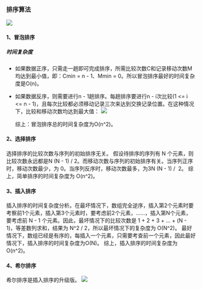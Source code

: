 ### 排序算法
![](https://images2018.cnblogs.com/blog/849589/201804/849589-20180402133438219-1946132192.png)
#### 1、冒泡排序

##### 时间复杂度
* 如果数据正序，只需走一趟即可完成排序，所需比较次数C和记录移动次数M均达到最小值，即：Cmin = n - 1、Mmin = 0。所以冒泡排序最好的时间复杂度是O(n)。

* 如果数据反序，则需要进行n - 1趟排序。每趟排序要进行n - i次比较(1 <= i <= n - 1)，且每次比较都必须移动记录三次来达到交换记录位置。在这种情况下，比较和移动次数均达到最大值：
![](https://images2015.cnblogs.com/blog/942621/201604/942621-20160422211518757-642629868.jpg)

    综上：冒泡排序总的时间复杂度为O(n^2)。
    
#### 2、选择排序

选择排序的比较次数与序列的初始排序无关。 假设待排序的序列有 N 个元素，则比较次数永远都是N (N - 1) / 2。而移动次数与序列的初始排序有关。当序列正序时，移动次数最少，为 0。当序列反序时，移动次数最多，为3N (N - 1) /  2。
综上，简单排序的时间复杂度为 O(n^2)。

#### 3、插入排序
插入排序的时间复杂度分析。在最坏情况下，数组完全逆序，插入第2个元素时要考察前1个元素，插入第3个元素时，要考虑前2个元素，……，插入第N个元素，要考虑前 N - 1 个元素。因此，最坏情况下的比较次数是 1 + 2 + 3 + ... + (N - 1)，等差数列求和，结果为 N^2 / 2，所以最坏情况下的复杂度为 O(N^2)。
最好情况下，数组已经是有序的，每插入一个元素，只需要考查前一个元素，因此最好情况下，插入排序的时间复杂度为O(N)。
综上，插入排序的时间复杂度为O(n^2)。

#### 4、希尔排序
希尔排序是插入排序的升级版。
![](https://img-blog.csdn.net/20131004222122953?watermark/2/text/aHR0cDovL2Jsb2cuY3Nkbi5uZXQvZ2lubm9zeA==/font/5a6L5L2T/fontsize/400/fill/I0JBQkFCMA==/dissolve/70/gravity/Center)